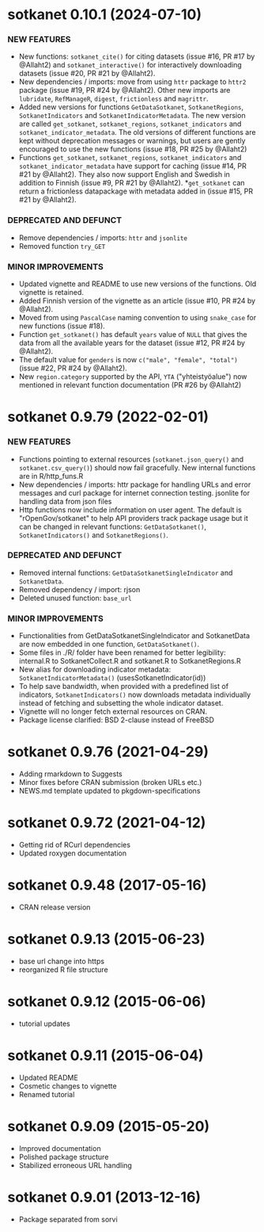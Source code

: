 # sotkanet 0.10.1 (2024-07-10)

### NEW FEATURES
* New functions: `sotkanet_cite()` for citing datasets (issue #16, PR #17 by @Allaht2) and `sotkanet_interactive()` for interactively downloading datasets (issue #20, PR #21 by @Allaht2).
* New dependencies / imports: move from using `httr` package to `httr2` package (issue #19, PR #24 by @Allaht2). Other new imports are `lubridate`, `RefManageR`, `digest`, `frictionless` and `magrittr`.
* Added new versions for functions `GetDataSotkanet`, `SotkanetRegions`, `SotkanetIndicators` and `SotkanetIndicatorMetadata`. The new version are called `get_sotkanet`, `sotkanet_regions`, `sotkanet_indicators` and `sotkanet_indicator_metadata`. The old versions of different functions are kept without deprecation messages or warnings, but users are gently encouraged to use the new functions (issue #18, PR #25 by @Allaht2)
* Functions `get_sotkanet`, `sotkanet_regions`, `sotkanet_indicators` and `sotkanet_indicator_metadata` have support for caching (issue #14, PR #21 by @Allaht2). They also now support English and Swedish in addition to Finnish (issue #9, PR #21 by @Allaht2).
*`get_sotkanet` can return a frictionless datapackage with metadata added in (issue #15, PR #21 by @Allaht2). 

### DEPRECATED AND DEFUNCT
* Remove dependencies / imports: `httr` and `jsonlite`
* Removed function `try_GET`

### MINOR IMPROVEMENTS
* Updated vignette and README to use new versions of the functions. Old vignette is retained.
* Added Finnish version of the vignette as an article (issue #10, PR #24 by @Allaht2).
* Moved from using `PascalCase` naming convention to using `snake_case` for new functions (issue #18). 
* Function `get_sotkanet()` has default `years` value of `NULL` that gives the data from all the available years for the dataset (issue #12, PR #24 by @Allaht2).
* The default value for `genders` is now `c("male", "female", "total")` (issue #22, PR #24 by @Allaht2).
* New `region.category` supported by the API, `YTA` ("yhteistyöalue") now mentioned in relevant function documentation (PR #26 by @Allaht2)

# sotkanet 0.9.79 (2022-02-01)

### NEW FEATURES
 * Functions pointing to external resources (`sotkanet.json_query()` and `sotkanet.csv_query()`) should now fail gracefully. New internal functions are in R/http_funs.R
 * New dependencies / imports: httr package for handling URLs and error messages and curl package for internet connection testing. jsonlite for handling data from json files
 * Http functions now include information on user agent. The default is "rOpenGov/sotkanet" to help API providers track package usage but it can be changed in relevant functions: `GetDataSotkanet()`, `SotkanetIndicators()` and `SotkanetRegions()`.
 
### DEPRECATED AND DEFUNCT

 * Removed internal functions: `GetDataSotkanetSingleIndicator` and `SotkanetData`.
 * Removed dependency / import: rjson
 * Deleted unused function: `base_url`
 
### MINOR IMPROVEMENTS

 * Functionalities from GetDataSotkanetSingleIndicator and SotkanetData are now embedded in one function, `GetDataSotkanet()`.
 * Some files in ./R/ folder have been renamed for better legibility: internal.R to SotkanetCollect.R and sotkanet.R to SotkanetRegions.R
 * New alias for downloading indicator metadata: `SotkanetIndicatorMetadata()` (usesSotkanetIndicator(id))
 * To help save bandwidth, when provided with a predefined list of indicators, `SotkanetIndicators()` now downloads metadata individually instead of fetching and subsetting the whole indicator dataset.
 * Vignette will no longer fetch external resources on CRAN.
 * Package license clarified: BSD 2-clause instead of FreeBSD

# sotkanet 0.9.76 (2021-04-29)

 * Adding rmarkdown to Suggests
 * Minor fixes before CRAN submission (broken URLs etc.)
 * NEWS.md template updated to pkgdown-specifications

# sotkanet 0.9.72 (2021-04-12)

 * Getting rid of RCurl dependencies
 * Updated roxygen documentation 
 
# sotkanet 0.9.48 (2017-05-16)

 * CRAN release version

# sotkanet 0.9.13 (2015-06-23)

 * base url change into https
 * reorganized R file structure

# sotkanet 0.9.12 (2015-06-06)

 * tutorial updates
 
# sotkanet 0.9.11 (2015-06-04)

 * Updated README
 * Cosmetic changes to vignette
 * Renamed tutorial

# sotkanet 0.9.09 (2015-05-20)

 * Improved documentation
 * Polished package structure
 * Stabilized erroneous URL handling
 
# sotkanet 0.9.01 (2013-12-16)

 * Package separated from sorvi
